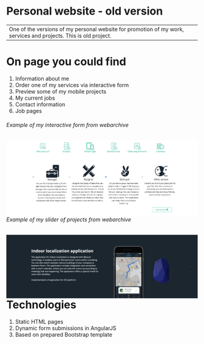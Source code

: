 # Personal website - old version
<table>
<tr>
<td>
  One of the versions of my personal website for promotion of my work, services and projects. This is old project.
</td>
</tr>
</table>

# On page you could find
1. Information about me
2. Order one of my services via interactive form
3. Preview some of my mobile projects
4. My current jobs
5. Contact information
6. Job pages

<h6>Example of my interactive form from webarchive</h6>
<img src="https://github.com/SvetlanaM/margetova.eu/blob/master/images/form.png"
     alt="form"
     style="float: left; margin-right: 10px;" />

<h6>Example of my slider of projects from webarchive</h6>
<img src="https://github.com/SvetlanaM/margetova.eu/blob/master/images/slider.png"
     alt="slider"
     style="float: left; margin-right: 10px;" />

# Technologies
1. Static HTML pages
2. Dynamic form submissions in AngularJS
3. Based on prepared Bootstrap template
